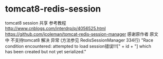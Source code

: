 # tomcat8-redis-session
tomcat8 session 共享
参考教程 http://www.cnblogs.com/interdrp/p/4056525.html
https://github.com/jcoleman/tomcat-redis-session-manager
感谢原作者
原文中 不支持tomcat8
解决 异常 (方法参见 RedisSessionManager 334行)
"Race condition encountered: attempted to load session错误!!![" + id + "] which has been created but not yet serialized."
